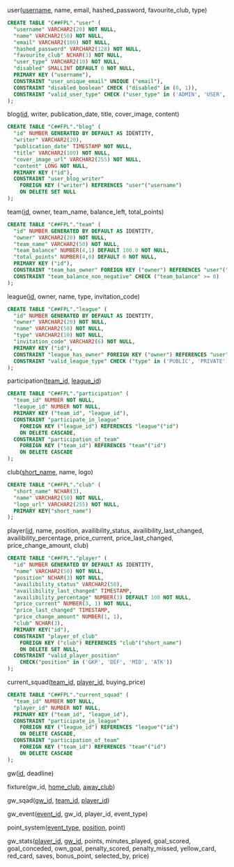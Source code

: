 user(<u>username</u>, name, email, hashed_password, favourite_club, type)

```sql
CREATE TABLE "C##FPL"."user" (
  "username" VARCHAR2(20) NOT NULL,
  "name" VARCHAR2(50) NOT NULL,
  "email" VARCHAR2(100) NOT NULL,
  "hashed_password" VARCHAR2(128) NOT NULL,
  "favourite_club" NCHAR(3) NOT NULL,
  "user_type" VARCHAR2(10) NOT NULL,
  "disabled" SMALLINT DEFAULT 0 NOT NULL,
  PRIMARY KEY ("username"),
  CONSTRAINT "user_unique_email" UNIQUE ("email"),
  CONSTRAINT "disabled_boolean" CHECK ("disabled" in (0, 1)),
  CONSTRAINT "valid_user_type" CHECK ("user_type" in ('ADMIN', 'USER', 'SCOUT'))
);
```

blog(<u>id</u>, writer, publication_date, title, cover_image, content)

```sql
CREATE TABLE "C##FPL"."blog" (
  "id" NUMBER GENERATED BY DEFAULT AS IDENTITY,
  "writer" VARCHAR2(20),
  "publication_date" TIMESTAMP NOT NULL,
  "title" VARCHAR2(100) NOT NULL,
  "cover_image_url" VARCHAR2(255) NOT NULL,
  "content" LONG NOT NULL,
  PRIMARY KEY ("id"),
  CONSTRAINT "user_blog_writer" 
    FOREIGN KEY ("writer") REFERENCES "user"("username") 
    ON DELETE SET NULL
);
```



team(<u>id</u>, owner, team_name, balance_left, total_points)

```sql
CREATE TABLE "C##FPL"."team" (
  "id" NUMBER GENERATED BY DEFAULT AS IDENTITY,
  "owner" VARCHAR2(20) NOT NULL,
  "team_name" VARCHAR2(50) NOT NULL,
  "team_balance" NUMBER(4,1) DEFAULT 100.0 NOT NULL,
  "total_points" NUMBER(4,0) DEFAULT 0 NOT NULL,
  PRIMARY KEY ("id"),
  CONSTRAINT "team_has_owner" FOREIGN KEY ("owner") REFERENCES "user"("username") ON DELETE CASCADE,
  CONSTRAINT "team_balance_non_negative" CHECK ("team_balance" >= 0)
);
```

league(<u>id</u>, owner, name, type, invitation_code)

```sql
CREATE TABLE "C##FPL"."league" (
  "id" NUMBER GENERATED BY DEFAULT AS IDENTITY,
  "owner" VARCHAR2(20) NOT NULL,
  "name" VARCHAR2(50) NOT NULL,
  "type" VARCHAR2(10) NOT NULL,
  "invitation_code" VARCHAR2(6) NOT NULL,
  PRIMARY KEY ("id"),
  CONSTRAINT "league_has_owner" FOREIGN KEY ("owner") REFERENCES "user"("username") ON DELETE CASCADE,
  CONSTRAINT "valid_league_type" CHECK ("type" in ('PUBLIC', 'PRIVATE'))
);
```

participation(<u>team_id</u>, <u>league_id</u>)

```sql
CREATE TABLE "C##FPL"."participation" (
  "team_id" NUMBER NOT NULL,
  "league_id" NUMBER NOT NULL,
  PRIMARY KEY ("team_id", "league_id"),
  CONSTRAINT "participate_in_league" 
    FOREIGN KEY ("league_id") REFERENCES "league"("id") 
    ON DELETE CASCADE,
  CONSTRAINT "participation_of_team" 
    FOREIGN KEY ("team_id") REFERENCES "team"("id") 
    ON DELETE CASCADE
);
```



club(<u>short_name</u>, name, logo)

```sql
CREATE TABLE "C##FPL"."club" (
  "short_name" NCHAR(3),
  "name" VARCHAR2(50) NOT NULL,
  "logo_url" VARCHAR2(255) NOT NULL,
  PRIMARY KEY("short_name")
);
```



player(<u>id</u>, name, position, availibility_status, availibility_last_changed, availibility_percentage, price_current, price_last_changed, price_change_amount, club)

```sql
CREATE TABLE "C##FPL"."player" (
  "id" NUMBER GENERATED BY DEFAULT AS IDENTITY,
  "name" VARCHAR2(50) NOT NULL,
  "position" NCHAR(3) NOT NULL,
  "availibility_status" VARCHAR2(50),
  "availibility_last_changed" TIMESTAMP,
  "availibility_percentage" NUMBER(3) DEFAULT 100 NOT NULL,
  "price_current" NUMBER(3, 1) NOT NULL,
  "price_last_changed" TIMESTAMP,
  "price_change_amount" NUMBER(1, 1),
  "club" NCHAR(3),
  PRIMARY KEY("id"),
  CONSTRAINT "player_of_club" 
    FOREIGN KEY ("club") REFERENCES "club"("short_name") 
    ON DELETE SET NULL,
  CONSTRAINT "valid_player_position"
    CHECK("position" in ('GKP', 'DEF', 'MID', 'ATK'))
);
```



current_squad(<u>team_id</u>, <u>player_id</u>, buying_price)

```sql
CREATE TABLE "C##FPL"."current_squad" (
  "team_id" NUMBER NOT NULL,
  "player_id" NUMBER NOT NULL,
  PRIMARY KEY ("team_id", "league_id"),
  CONSTRAINT "participate_in_league" 
    FOREIGN KEY ("league_id") REFERENCES "league"("id") 
    ON DELETE CASCADE,
  CONSTRAINT "participation_of_team" 
    FOREIGN KEY ("team_id") REFERENCES "team"("id") 
    ON DELETE CASCADE
);
```



gw(<u>id</u>, deadline)

fixture(gw_id, <u>home_club</u>, <u>away_club</u>)



gw_sqad(<u>gw_id</u>, <u>team_id</u>, <u>player_id</u>)

gw_event(<u>event_id</u>, gw_id, player_id, event_type)

point_system(<u>event_type</u>, <u>position</u>, point)



gw_stats(<u>player_id</u>, <u>gw_id</u>, points, minutes_played, goal_scored, goal_conceded, own_goal, penalty_scored, penalty_missed, yellow_card, red_card, saves, bonus_point, selected_by, price)











